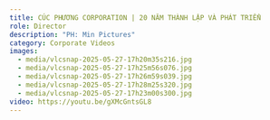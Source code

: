 ```yaml
---
title: CÚC PHƯƠNG CORPORATION | 20 NĂM THÀNH LẬP VÀ PHÁT TRIỂN
role: Director
description: "PH: Min Pictures"
category: Corporate Videos
images:
  - media/vlcsnap-2025-05-27-17h20m35s216.jpg
  - media/vlcsnap-2025-05-27-17h25m56s076.jpg
  - media/vlcsnap-2025-05-27-17h26m59s039.jpg
  - media/vlcsnap-2025-05-27-17h28m25s320.jpg
  - media/vlcsnap-2025-05-27-17h23m00s300.jpg
video: https://youtu.be/gXMcGntsGL8
---
```

